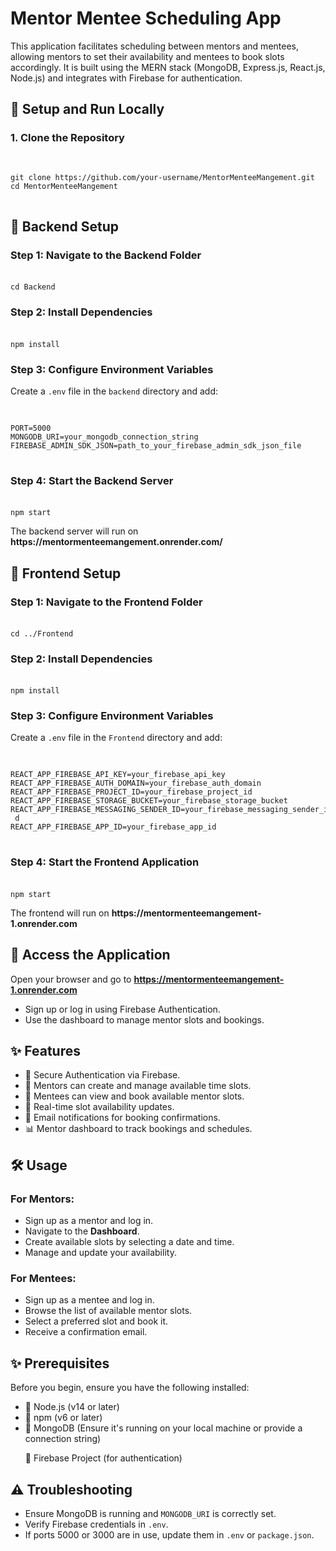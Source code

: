 <!DOCTYPE html> 
<html lang="en"> 
<head> 
<meta charset="UTF-8"> 
<meta name="viewport" content="width=device-width, initial-scale=1.0"> 

</head> 
<body> 
<h1>Mentor Mentee Scheduling App</h1> 
<p>This application facilitates scheduling between mentors and mentees, allowing mentors 
to set their availability and mentees to book slots accordingly. It is built using the MERN 
stack (MongoDB, Express.js, React.js, Node.js) and integrates with Firebase for 
authentication.</p> 
<h2>
 🚀
 Setup and Run Locally</h2> 
<h3>1. Clone the Repository</h3> 
<pre> 
<code> 
git clone https://github.com/your-username/MentorMenteeMangement.git 
cd MentorMenteeMangement 
</code> 
</pre> 
<h2>
 📌
 Backend Setup</h2> 
<h3>Step 1: Navigate to the Backend Folder</h3> 
<pre> 
<code>cd Backend</code> 
</pre> 
<h3>Step 2: Install Dependencies</h3> 
<pre> 
<code>npm install</code> 
</pre> 
<h3>Step 3: Configure Environment Variables</h3> 
<p>Create a <code>.env</code> file in the <code>backend</code> directory and add:</p> 
<pre> 
<code> 
PORT=5000 
MONGODB_URI=your_mongodb_connection_string 
FIREBASE_ADMIN_SDK_JSON=path_to_your_firebase_admin_sdk_json_file 
</code> 
</pre> 
<h3>Step 4: Start the Backend Server</h3> 
<pre> 
<code>npm start</code> 
</pre> 
<p>The backend server will run on <strong>https://mentormenteemangement.onrender.com/</strong></p> 
<h2>
 🎨
 Frontend Setup</h2> 
<h3>Step 1: Navigate to the Frontend Folder</h3> 
<pre> 
<code>cd ../Frontend</code> 
</pre> 
<h3>Step 2: Install Dependencies</h3> 
<pre> 
<code>npm install</code> 
</pre> 
<h3>Step 3: Configure Environment Variables</h3> 
<p>Create a <code>.env</code> file in the <code>Frontend</code> directory and add:</p> 
<pre> 
<code> 
REACT_APP_FIREBASE_API_KEY=your_firebase_api_key 
REACT_APP_FIREBASE_AUTH_DOMAIN=your_firebase_auth_domain 
REACT_APP_FIREBASE_PROJECT_ID=your_firebase_project_id 
REACT_APP_FIREBASE_STORAGE_BUCKET=your_firebase_storage_bucket 
REACT_APP_FIREBASE_MESSAGING_SENDER_ID=your_firebase_messaging_sender_i
 d 
REACT_APP_FIREBASE_APP_ID=your_firebase_app_id 
</code> 
</pre> 
<h3>Step 4: Start the Frontend Application</h3> 
<pre> 
<code>npm start</code> 
</pre> 
<p>The frontend will run on <strong>https://mentormenteemangement-1.onrender.com</strong></p> 
<h2>
 🔗
 Access the Application</h2> 
<p>Open your browser and go to <strong><a 
href="https://mentormenteemangement-1.onrender.com">https://mentormenteemangement-1.onrender.com</a></strong></p> 
<ul> 
<li>Sign up or log in using Firebase Authentication.</li> 
<li>Use the dashboard to manage mentor slots and bookings.</li> 
</ul> 
<h2>
 ✨
 Features</h2> 
<ul> 
    <li>
 🔐
 Secure Authentication via Firebase.</li> 
    <li>
 󰞹
 Mentors can create and manage available time slots.</li> 
    <li>
 📅
 Mentees can view and book available mentor slots.</li> 
    <li>
 🔄
 Real-time slot availability updates.</li> 
    <li>
 📧
 Email notifications for booking confirmations.</li> 
    <li>
 📊
 Mentor dashboard to track bookings and schedules.</li> 
</ul> 
 
<h2>
 🛠
 Usage</h2> 
 
<h3>For Mentors:</h3> 
<ul> 
    <li>Sign up as a mentor and log in.</li> 
    <li>Navigate to the <strong>Dashboard</strong>.</li> 
    <li>Create available slots by selecting a date and time.</li> 
    <li>Manage and update your availability.</li> 
</ul> 
 
<h3>For Mentees:</h3> 
<ul> 
    <li>Sign up as a mentee and log in.</li> 
    <li>Browse the list of available mentor slots.</li> 
    <li>Select a preferred slot and book it.</li> 
    <li>Receive a confirmation email.</li> 
</ul> 
  <h2>
 ✨
 Prerequisites</h2>  
  <p>Before you begin, ensure you have the following installed:</p> 
<ul> 
    <li>
 🔐
 Node.js (v14 or later)</li> 
    <li>
 󰞹
 npm (v6 or later)</li> 
    <li>
 📅
 MongoDB (Ensure it's running on your local machine or provide a connection 
string)</li> 
  
    
 📧
 Firebase Project (for authentication)</li> 
</ul> 
 
<h2>
 ⚠
 Troubleshooting</h2> 
<ul> 
    <li>Ensure MongoDB is running and <code>MONGODB_URI</code> is correctly set.</li> 
    <li>Verify Firebase credentials in <code>.env</code>.</li> 
    <li>If ports 5000 or 3000 are in use, update them in <code>.env</code> or 
<code>package.json</code>.</li> 
</ul> 
 
 
</body> 
</html> 
 

